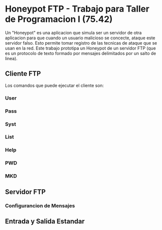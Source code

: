 # Honeypot FTP - Trabajo para Taller de Programacion I (75.42)

Un "Honeypot" es una aplicacion que simula ser un servidor de otra aplicacion para que cuando un usuario malicioso se concecte, ataque este servidor falso. Esto permite tomar registro de las tecnicas de ataque que se usan en la red. Este trabajo prototipa un Honeypot de un servidor FTP (que es un protocolo de texto formado por mensajes delimitados por un salto de linea). 

## Cliente FTP

Los comandos que puede ejecutar el cliente son:

### User

### Pass

### Syst

### List

### Help

### PWD 

### MKD

## Servidor FTP

### Configurancion de Mensajes

## Entrada y Salida Estandar
